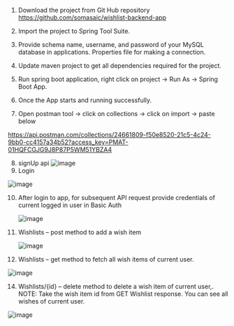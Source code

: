 1.	Download the project from Git Hub repository https://github.com/somasaic/wishlist-backend-app

2.	Import the project to Spring Tool Suite.
3.	Provide schema name, username, and password of your MySQL database in applications. Properties file for making a connection.
4.	Update maven project to get all dependencies required for the project.
5.	 Run spring boot application, right click on project -> Run As -> Spring Boot App.
6.	Once the App starts and running successfully. 
7.	Open postman tool -> click on collections -> click on import -> paste below 

https://api.postman.com/collections/24661809-f50e8520-21c5-4c24-9bb0-cc4157a34b52?access_key=PMAT-01HQFCGJG9J8P87P5WM51YBZA4


8.	 signUp api
 ![image](https://github.com/somasaic/wishlist-backend-app/assets/80689758/5485dd55-c408-42d6-be28-93656a7d38c6)
9.	Login

![image](https://github.com/somasaic/wishlist-backend-app/assets/80689758/d8f201c4-8555-4300-8516-cb231e18507f)

 
10.	After login to app, for subsequent API request provide credentials of current logged in user in Basic Auth

    ![image](https://github.com/somasaic/wishlist-backend-app/assets/80689758/3c9fb14a-5a10-4111-9303-65627c34e41a)

 
12.	Wishlists – post method to add a wish item

    ![image](https://github.com/somasaic/wishlist-backend-app/assets/80689758/e1e89cce-f4ee-4733-a7e2-4eba8562e286)

 
13.	Wishlists – get method to fetch all wish items of current user.

   ![image](https://github.com/somasaic/wishlist-backend-app/assets/80689758/7172865f-06c4-4e83-b1db-e0b1de28487a)

 
14.	Wishlists/{id} – delete method to delete a wish item of current user,.
NOTE: Take the wish item id from GET Wishlist response. You can see all wishes of current user.

 ![image](https://github.com/somasaic/wishlist-backend-app/assets/80689758/d1765085-db92-4ea3-bcd6-0ca3c214388a)

